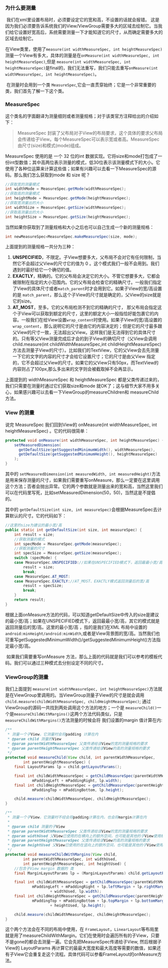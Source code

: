 ###  为什么要测量

​	我们在xml里设置布局时，必须要设定它的宽和高，不设置的话就会报错。 这是因为我们必须要告诉系统我们的View/ViewGroup需要多大的区域去绘制它。当我们给它设置好宽高后，系统需要测量一下才能知道它的尺寸，从而确定需要多大的区域去绘制它。

​	在View类里，使用了`measure(int widthMeasureSpec, int heightMeasureSpec)`测量一个View有多大，具体的测量是在`onMeasure(int widthMeasureSpec, int heightMeasureSpec)`,但是 `measure(int widthMeasureSpec, int heightMeasureSpec)`是final的，我们无法重写，我们只能去重写`onMeasure(int widthMeasureSpec, int heightMeasureSpec)`。 

​	在测量时会用到一个类 `MeasureSpec`,它会一直贯穿始终；它是一个非常重要的类，我们首先了解一下这个类。

###  MeasureSpec

这个类名的字面翻译为测量细则或者测量规格；对于该类官方注释给出的介绍如下：

> MeasureSpec 封装了父布局对子View的布局要求，这个具体的要求父布局会传递给子View。每个MeasureSpec可以表示宽或者高。MeasureSpec由尺寸(size)和模式(mode)组成。

MeasureSpec 使用的是 一个 32 位的int 数据实现。它将size和mode打包成了一份int型数值；其中高两位表示测量的模式，低30位表示该测量模式下的大小。它使用了各种位运算来计算这些值；如果有兴趣可以去看一下MeasureSpec的源码。那么我们怎么获取到mode 和 size 呢？

```Java
//获取宽的测量模式
int widthMode = MeasureSpec.getMode(widthMeasureSpec);
//获取高的测量模式
int heightMode = MeasureSpec.getMode(heightMeasureSpec);
//获取宽测量出的大小
int widthSize = MeasureSpec.getSize(widthMeasureSpec);
//获取高测量出的大小
int heightSize = MeasureSpec.getSize(heightMeasureSpec);
```

​	当然如果你获取到了测量规格和大小之后也可以自己生成一个新的测量规格：

```java
int newMeasureSpec=MeasureSpec.makeMeasureSpec(size, mode);
```

上面提到的测量规格一共分为三种：

1. **UNSPECIFIED**，不限定。子View想要多大，父布局不会对它有任何限制，当然它不会超过父View的尺寸它的值为 0 。这个模式我们一般不会用到。我们遇到时最好给它一个确切的值。
2. **EXACTLY**，精确的。它的父布局会决定它的大小。不管它想要多大，它都会被限制在指定的大小范围内。它的父布局会检查它的精确尺寸。一般我们指定了View的具体尺寸或者`match_parent`时才会用到它。如果子View的宽/高设置的是 `match_parent`，那么这个子View的尺寸就是确定的，父View的size就是它的size。
3. **AT_MOST**，至多。它的父布局检测不到它的精确的尺寸， 那父布局会指定这个子View可以获取到额定的尺寸，这里的额定大小一般指恰好能包裹它的内容。一般我们在给View设置`wrap_content`时使用。如果子View的宽/高设置的`wrap_content`，那么说明它的尺寸是由它的内容决定的；但是它的尺寸最多跟父View的尺寸一致，无法超出父View。这样我们是无法得到它的具体尺寸的。只有等父View测量完成后才会的到子View的确切尺寸（父View会调用child.measure(int childWidthMeasureSpec,int childHeightMeasureSpec)方法去测量子View的尺寸）。比如我们的TextView，它的父View会去先测量一下它的文字的内容的尺寸才会给它设置尺寸；它的尺寸是由父View 指定的，它不会超过父View的尺寸。如果它的父View只有50px，而TextView的内容则占了100px,那么多出来的文字则会被截取掉不会再显示。


上面提到的 widthMeasureSpec 和 heightMeasureSpec 都是父类传递过来的，我们只需要在测量时通过它们获取size和mode  就OK了；这与细节大家不用多关心，如果感兴趣可以去看一下ViewGroup的measureChildren和 measureChild方法。

### View 的测量

 说完 MeasureSpec 我们回到View的 onMeasure(int widthMeasureSpec, int heightMeasureSpec) 。它的代码很简单：

```Java
protected void onMeasure(int widthMeasureSpec, int heightMeasureSpec) {
    setMeasuredDimension(
      getDefaultSize(getSuggestedMinimumWidth(), widthMeasureSpec),
      getDefaultSize(getSuggestedMinimumHeight(), heightMeasureSpec)
    );
}		
```

其中的 `setMeasuredDimension(int measuredWidth, int measuredHeight)`方法是用来保存测量的尺寸，如果我们需要重写onMeasure，那么一定要在这里调用这个方法；否者会抛出异常。它的两个参数就是测量出来的宽和高，当然这里我们可以在代码里写死，比如setMeasuredDimension(50，50)，当然这是不提倡的。

其中的 `getDefaultSize(int size, int measureSpec)`会根据MeasureSpec去计算默认的尺寸。它的代码如下：

```Java
//这里的size为建议的最小宽/高
public static int getDefaultSize(int size, int measureSpec) {
    int result = size;
	//获取测量的模式
    int specMode = MeasureSpec.getMode(measureSpec);
    //获取测量的尺寸
    int specSize = MeasureSpec.getSize(measureSpec);
    switch (specMode) {
    case MeasureSpec.UNSPECIFIED://如果在UNSPECIFIED模式下，返回最最小宽/高
        result = size;
        break;
    case MeasureSpec.AT_MOST:
    case MeasureSpec.EXACTLY://AT_MOST、EXACTLY模式返回测量后的宽/高
        result = specSize;
        break;
    }
    return result;
}
```

根据上面onMeasure方法的代码，可以知道getDefaultSize中传入的size是建议的最小宽/高；如果在UNSPECIFIED模式下，返回最最小宽/高，其它的模式就是返回测量后的宽/高。这里的最小宽/高 ，指的是我们在XML 布局中设置的 `android:minHeight/android:minWidth`,或者是View背景图的宽/高。当然我们也可重写getSuggestedMinimumWidth()/getSuggestedMinimumHeight()方法指定最小宽/高。

​	如果我们需要重写onMeasure 方法，那么上面的代码就是我们可以参考的模板代码。我们可以通过三种模式去分别设定不同的尺寸。

### ViewGroup的测量

我们上面提到 `measure(int widthMeasureSpec, int heightMeasureSpec)`方法就是在ViewGroup里调用的。当ViewGroup测量子View的尺寸是就会调用 `child.measure(childWidthMeasureSpec, childHeightMeasureSpec)`; 通过ViewGroup的源码一共找到两处调用这个方法的地方；一个是 `measureChild()`一个是`measureChildWithMargins()`这两个方法代码类似，只是`measureChildWithMargins()`方法测量的时候会将 我们设置的margin 值计算在内:

```java
/**
 * 测量一个子View，它测量时会将padding 计算在内
 * @param child 测量的View
 * @param parentWidthMeasureSpec 父类传递给该View的宽的测量规格的要求
 * @param parentHeightMeasureSpec 父类传递给该View的高的测量规格的要求
 */
protected void measureChild(View child, int parentWidthMeasureSpec,
        int parentHeightMeasureSpec) {
    final LayoutParams lp = child.getLayoutParams();

    final int childWidthMeasureSpec = getChildMeasureSpec(parentWidthMeasureSpec,
            mPaddingLeft + mPaddingRight, lp.width);
    final int childHeightMeasureSpec = getChildMeasureSpec(parentHeightMeasureSpec,
            mPaddingTop + mPaddingBottom, lp.height);

    child.measure(childWidthMeasureSpec, childHeightMeasureSpec);
}

/**
 * 测量一个子View，它测量时不经会将padding计算在内，也会将margin计算在内
 *
 * @param child 测量的子View
 * @param parentWidthMeasureSpec 父类传递给该View的宽的测量规格的要求
 * @param widthUsed 父View已使用的在横向上的额外空间，也可能是其他的子View使用横向上的额外空间
 * @param parentHeightMeasureSpec 父类传递给该View的高的测量规格的要求
 * @param heightUsed 父View已使用的在竖向上的额外空间，也可能是其他的子View使用的竖向上的额外空间
 */
protected void measureChildWithMargins(View child,
        int parentWidthMeasureSpec, int widthUsed,
        int parentHeightMeasureSpec, int heightUsed) {
    //包含子View margin 数据的 类
    final MarginLayoutParams lp = (MarginLayoutParams) child.getLayoutParams();

    final int childWidthMeasureSpec = getChildMeasureSpec(parentWidthMeasureSpec,
            mPaddingLeft + mPaddingRight + lp.leftMargin + lp.rightMargin
                    + widthUsed, lp.width);
    final int childHeightMeasureSpec = getChildMeasureSpec(parentHeightMeasureSpec,
            mPaddingTop + mPaddingBottom + lp.topMargin + lp.bottomMargin
                    + heightUsed, lp.height);

    child.measure(childWidthMeasureSpec, childHeightMeasureSpec);
}
```

这个两个方法会在不同的布局中使用，在 `FrameLayout`，`LinearLayout`等布局里就是用了measureChildWithMargin。它们在使用时会遍历所有的子View，只要不是gone的都会去测量一遍。它会先把MeasureSpec传递给子View, 然后根据子View的 LayoutParams 再计算它的最最大宽度和最大高度等需要的数值，如果还有子View它会重复走这个流程。具体代码可以参看FrameLayout的onMeasure方法。
